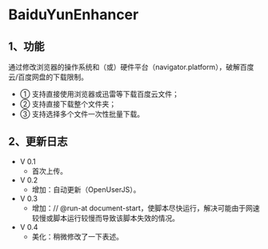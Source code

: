 # BaiduYunEnhancer

## 1、功能
通过修改浏览器的操作系统和（或）硬件平台（navigator.platform），破解百度云/百度网盘的下载限制。
* ① 支持直接使用浏览器或迅雷等下载百度云文件；
* ② 支持直接下载整个文件夹；
* ③ 支持选择多个文件一次性批量下载。

## 2、更新日志
* V 0.1
   * 首次上传。
* V 0.2
   * 增加：自动更新（OpenUserJS）。
* V 0.3
   * 增加：// @run-at document-start，使脚本尽快运行，解决可能由于网速较慢或脚本运行较慢而导致该脚本失效的情况。
* V 0.4
    * 美化：稍微修改了一下表述。